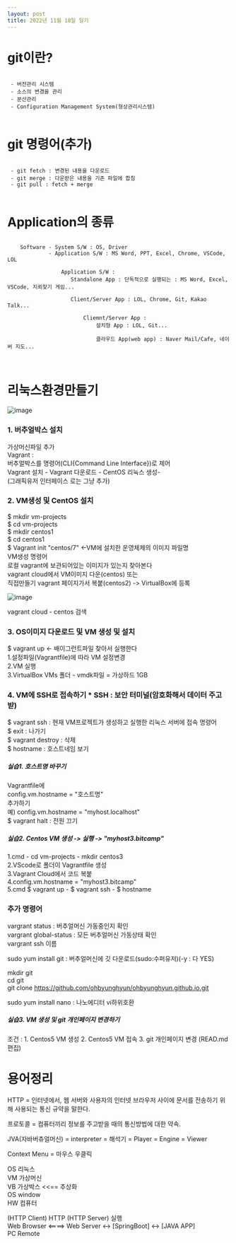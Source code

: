 ```yaml
---
layout: post
title: 2022년 11월 18일 일기
---
```


# git이란?

<pre>
<code>
 - 버전관리 시스템
 - 소스의 변경을 관리
 - 분산관리
 - Configuration Management System(형상관리시스템)
</code>
</pre>

# git 명령어(추가)

<pre>
<code>
 - git fetch : 변경된 내용을 다운로드
 - git merge : 다운받은 내용을 기존 파일에 합침
 - git pull : fetch + merge
</code>
</pre>
 

 # Application의 종류

 <pre>
<code>
    Software - System S/W : OS, Driver
             - Application S/W : MS Word, PPT, Excel, Chrome, VSCode, LOL

                 Application S/W : 
                    Standalone App : 단독적으로 실행되는 : MS Word, Excel, VSCode, 지뢰찾기 게임...

                    Client/Server App : LOL, Chrome, Git, Kakao Talk...

                        Cliemnt/Server App : 
                            설치형 App : LOL, Git...

                            클라우드 App(web app) : Naver Mail/Cafe, 네이버 지도...

</code>
</pre>



# **리눅스환경만들기**

![image]({{site.baseurl}}/assets/images/1118/1.JPG)

### 1. 버추얼박스 설치

가상머신파일 추가   
Vagrant :    
버추얼박스를 명령어(CLI{Command Line Interface})로 제어   
Vagrant 설치 - Vagrant 다운로드 - CentOS 리눅스 생성-    
(그래픽유저 인터페이스 로는 그냥 추가)


### 2. VM생성 및 CentOS 설치

 $ mkdir vm-projects    
$ cd vm-projects   
$ mkdir centos1   
$ cd centos1   
$ Vagrant init "centos/7" <-VM에  설치한 운영체제의 이미지 파일명   
VM생성 명령어   
로컬 vagrant에 보관되어있는 이미지가 있는지 찾아본다   
vagrant cloud에서 VM이미지 다운(centos) 또는   
직접만들기 vagrant 페이지가서 복붙(centos2) -> VirtualBox에 등록   

![image]({{site.baseurl}}/assets/images/1118/2.JPG)

vagrant cloud - centos 검색    

### 3. OS이미지 다운로드 및 VM 생성 및 설치   

 $ vagrant up <- 배이그런트파일 찾아서 실행한다   
1.설정파일(Vagrantfile)에 따라 VM 설정변경   
2.VM 실행   
3.VirtualBox VMs 폴더 - vmdk파일 = 가상하드 1GB   

### 4. VM에 SSH로 접속하기  * SSH : 보안 터미널(암호화해서 데이터 주고받)

$ vagrant ssh : 현재 VM프로젝트가 생성하고 실행한 리눅스 서버에 접속 명령어   
$ exit : 나가기   
$ vagrant destroy : 삭제   
$ hostname : 호스트네임 보기   

##### 실습1. 호스트명 바꾸기   

Vagrantfile에    
config.vm.hostname = "호스트명"   
추가하기   
예) config.vm.hostname = "myhost.localhost"   
 $ vagrant halt : 전원 끄기   
   
##### 실습2. Centos VM 생성 -> 실행 -> "myhost3.bitcamp"   

1.cmd - cd vm-projects - mkdir centos3   
2.VScode로 폴더이 Vagrantfile 생성   
3.Vagrant Cloud에서 코드 복붙   
4.config.vm.hostname = "myhost3.bitcamp"   
5.cmd $ vagrant up - $ vagrant ssh - $ hostname   


### 추가 명령어

vargrant status : 버추얼머신 가동중인지 확인   
vargrant global-status : 모든 버추얼머신 가동상태 확인   
vargrant ssh 이름

sudo yum install git : 버추얼머신에 깃 다운로드(sudo:수퍼유저)(-y : 다 YES)  

mkdir git   
cd git   
git clone https://github.com/ohbyunghyun/ohbyunghyun.github.io.git

sudo yum install nano : 나노에디터 vi하위호환

##### 실습3. VM 생성 및 git 개인페이지 변경하기   

조건 : 1. Centos5 VM 생성 
        2. Centos5 VM 접속
        3. git 개인페이지 변경 (READ.md 편집)





# 용어정리 
   
HTTP = 인터넷에서, 웹 서버와 사용자의 인터넷 브라우저 사이에 문서를 전송하기 위해 사용되는 통신 규약을 말한다.

프로토콜 = 컴퓨터끼리 정보를 주고받을 때의 통신방법에 대한 약속.

JVA(자바버츄얼머신) = interpreter = 해석기 = Player = Engine = Viewer

Context Menu = 마우스 우클릭

OS 리눅스   
VM 가상머신   
VB 가상박스         <<== 추상화   
OS window   
HW 컴퓨터   

(HTTP Client)  HTTP  (HTTP Server)                실행   
 Web Browser  <====>   Web Server <-> [SpringBoot] <-> [JAVA APP]            
    PC                   Remote